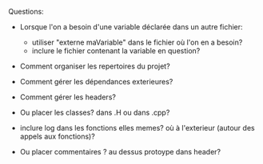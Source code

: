 Questions:

- Lorsque l'on a besoin d'une variable déclarée dans un autre fichier:

  - utiliser "externe maVariable" dans le fichier où l'on en a besoin?
  - inclure le fichier contenant la variable en question?

- Comment organiser les repertoires du projet?

- Comment gérer les dépendances exterieures?

- Comment gérer les headers?

- Ou placer les classes? dans .H ou dans .cpp?

- inclure log dans les fonctions elles memes? où à l'exterieur (autour des appels aux fonctions)?

- Ou placer commentaires ? au dessus protoype dans header?